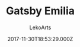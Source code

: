 ---
title: Gatsby Emilia
github: https://github.com/LekoArts/gatsby-starter-portfolio-emilia
demo: https://emilia.lekoarts.de
author: LekoArts
ssg:
  - Gatsby
cms:
  - Markdown
date: 2017-11-30T18:53:29.000Z
description: >-
  Minimalistic portfolio/photography site with masonry grid, page transitions
  and big images. Themeable with Theme UI. Includes Light/Dark mode.
draft: true
publish_date: '2017-11-30T18:53:29Z'
update_date: '2022-11-09T12:32:27Z'
github_star: 339
github_fork: 82
---